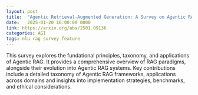 ```yaml
---
layout: post
title:  "Agentic Retrieval-Augmented Generation: A Survey on Agentic RAG"
date:   2025-01-20 16:00:00 0000
link: https://arxiv.org/abs/2501.09136
categories: AGI
tags: nlu rag survey feature
---
```


This survey explores the fundational principles, taxonomy, and applications of Agentic RAG. It provides a comprehensive overview of RAG paradigms, alongside their evolution into Agentic RAG systems. Key contributions include a detailed taxonomy of Agentic RAG frameworks, applications across domains and insights into implementation strategies, benchmarks, and ethical considerations.